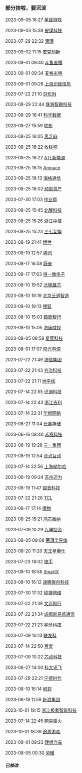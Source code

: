 ###  部分挂啦，要沉淀

2023-09-05 16:27 [英雄游戏](https://app.mokahr.com/campus_apply/yingxionghr/65922?recommendCode=DSN2WqBH#/jobs)

2023-09-03 15:38 [安谋科技](https://app.mokahr.com/campus_apply/armchina/68023#/)

2023-07-29 22:32 [滴滴](http://campus.didiglobal.com/campus_apply/didiglobal/96064#/jobs)

2023-09-02 11:15 [安克创新](https://anker-in.jobs.feishu.cn/referral/campus/position/?keywords=%E5%BC%80%E5%8F%91&category=&location=&project=&type=&job_hot_flag=&current=2&limit=10&functionCategory=&tag=&token=NTsxNjkyNTkyNTExNjMxOzcwMjg3NDIyMzkxNTM4MzM0Nzk7NzI2OTYyMzgwMzgzODIzNjkzOQ)

2023-09-01 09:40 [斗鱼直播](https://app.mokahr.com/campus_apply/douyu/7623#/jobs?commitment%5B0%5D=%E5%85%A8%E8%81%8C&zhineng%5B0%5D=22748)

2023-09-01 09:34 [麦格米特](https://wecruit.hotjob.cn/SU6282075e0dcad413c09efe26/pb/school.html)

2023-09-01 09:26 [上海识致信息](https://app.mokahr.com/campus_apply/thedu/26695#/job/69ae7591-90b2-41c4-9cd5-f38316d47106)

2023-07-22 21:10 [SHEIN](https://app.mokahr.com/campus_apply/shein/2932#/jobs?zhineng=15710&commitment=%E5%85%A8%E8%81%8C&location=)

2023-08-29 22:44 [珠海智融科技](https://app.mokahr.com/campus-recruitment/ismartware/69961#/job/58801b8e-79bd-4d9f-8414-487cfbd98995)

2023-08-29 16:41 [科华数据](https://app.mokahr.com/campus-recruitment/kehua/92510?edit=1&hireMode=2#/jobs?zhineng=136863)

2023-08-27 15:59 [联影](https://united-imaging.zhiye.com/campus/jobs)

2023-08-25 16:05 [黑芝麻](https://bsthr.zhiye.com/campus/jobs)

2023-08-25 16:22 [收钱吧](https://shouqianba.zhiye.com/campus/jobs)

2023-08-25 16:22 [ATL新能源](https://wecruit.hotjob.cn/SU5ff30f5b9b0d78e6f4283a0b/pb/school.html?postTypeCode=0%2F1227%2F522603)

2023-08-25 16:15 [Ampace](https://ampace.hotjob.cn/SU64c9f5896202cc125d46a69c/pb/posDetail.html?postId=64dc797b6202cc36e28e4252&postType=campus)

2023-08-25 16:13 [海格通信](https://haige.zhiye.com/campus/jobs)

2023-08-25 16:02 [顽岩资产](https://app.mokahr.com/campus-recruitment/wanyantech/76126#/page/%E6%A0%A1%E6%8B%9B%E8%81%8C%E4%BD%8D)

2023-07-30 17:03 [作业帮](https://app.mokahr.com/campus-recruitment/zuoyebang/39595#/job/43af54c9-cc9b-47e0-9a78-34126c488e84)

2023-08-25 15:45 [北醒科技](https://benewake.jobs.feishu.cn/benewake/position/6992825595458144523/detail)

2023-08-25 15:26 [浙江中控](https://app.mokahr.com/campus-recruitment/zkxx/94393#/jobs?commitment=%E5%85%A8%E8%81%8C&zhineng%5B0%5D=49196&zhineng%5B1%5D=20649&page=1&anchorName=jobsList)

2023-08-25 15:23 [三七互娱](https://app.mokahr.com/campus_apply/37/25238#/job/6c433879-81df-4561-b6df-0098df3b1aff)

2023-08-19 21:41 [博世](https://app.mokahr.com/campus-recruitment/bosch/73873#/jobs?zhineng=107405)

2023-08-19 12:57 [腾讯](https://join.qq.com/post.html?query=2_75,2_76,2_77,2_84,2_93,2_231,2_250,p_1)

2023-08-17 16:58 [蔚来](https://nio.jobs.feishu.cn/campus/?keywords=&category=&location=&project=7254481820200159547&type=&job_hot_flag=&current=1&limit=10&functionCategory=7257443883901208891&tag=)

2023-08-17 17:03 [得一微电子](https://yeestor.zhiye.com/campus/jobs)

2023-08-10 19:52 [北极雄芯](https://app.mokahr.com/campus-recruitment/bjxx/56139#/job/6f7b4174-557f-4b84-bcc3-eecb60cea6f6)

2023-08-10 19:19 [北京云道智造](https://app.mokahr.com/campus-recruitment/ibe/37870#/jobs?zhineng=77421)

2023-08-10 19:13 [搜狐](https://app.mokahr.com/campus_apply/sohu/5682#/job/0550b4b9-1cd6-41e6-88af-bd11adf5d3ba)

2023-08-10 15:03 [踏歌智行](https://app.mokahr.com/campus_apply/i-tage/1999#/job/0ac6ea06-c107-46e0-af81-5669edfdc9ec)

2023-08-10 15:05 [海康威视](https://campushr.hikvision.com/school?schoolType=nozxf&activeTab=0)

2023-08-05 08:58 [星宸科技](https://sigmastar.zhiye.com/zpdetail/230649540)

2023-08-01 17:07 [阳光电源](https://app.mokahr.com/campus-recruitment/sungrow/94416#/)

2023-07-22 21:49 [海信集团](http://hisense.zhiye.com/xdl?k=&c=-1&p=1^9,3^-1&d=&sort=&#zw)

2023-07-22 21:43 [齐治科技](https://app.mokahr.com/campus_apply/qzsec/24822#/job/b2862c67-26f0-4c4c-909f-7b35213813b7)

2023-07-22 21:11 [地平线](https://horizon-campus.hotjob.cn/)

2023-07-14 22:55 [识渊科技](https://sailyond.jobs.feishu.cn/749776/position/list?spread=D1BB8QU)

2023-07-14 22:43 [浙江吉利](https://campus.geely.com/campus-recruitment/geely/78436/#/jobs?zhineng%5B0%5D=131986&page=1&anchorName=jobsList)

2023-07-14 22:31 [华橙网络](https://job.imou.com/campus/detail?jobAdId=6e2e8611-dd48-4f3a-a8a0-46e3b92e0999)

2023-06-27 11:04 [长鑫存储](http://jobs.cxmt.com/campus/jobs)

2023-06-16 08:40 [禾赛科技](https://kwh0jtf778.jobs.feishu.cn/229043/position/7098923350776924446/detail)

2023-06-19 19:26 [三一集团](https://sanycampus.zhiye.com/Portal/Apply/Index)

2023-08-19 12:54 [点点互动](https://centurygame.zhiye.com/campus/detail?jobAdId=24c298a4-45f9-47c1-92dd-dae7feeba248)

2023-07-14 22:56 [上海呦尔哈](https://app.mokahr.com/campus_apply/yorhagames/40940#/jobs)

2023-06-19 09:24 [苏州迈为](https://maxwell-gp.zhiye.com/campus/jobs)

2023-06-19 11:47 [韶音科技](https://app.mokahr.com/campus-recruitment/aftershokzhr/36940#/jobs?zhineng=65956)

2023-07-22 21:26 [TCL](https://zhaopin.tcl.com/campus/recruiting.html#look)

2023-08-17 17:14 [得物](https://app.mokahr.com/campus-recruitment/thedu/37483?recommendCode=DS19nUw5#/jobs?zhineng%5B0%5D=15547&page=1&anchorName=jobsList)

2023-08-25 15:21 [鸿芯微纳](https://app.mokahr.com/campus-recruitment/giga-da/26752#/job/943111fe-f252-4d51-8326-7dbe7383f099)

2023-07-09 10:29 [九坤投资](https://app.mokahr.com/campus_apply/ubiquantrecruit/37031?sourceToken=11e5413ce0921abca7937e8e087fa050#/)

2023-08-05 09:08 [荣湃半导体](https://app.mokahr.com/campus-recruitment/rongpai/96314#/job/35afe4bf-0f91-487c-aa3d-7d0d0322302e)

2023-08-20 11:20 [天王星量化](https://app.mokahr.com/campus-recruitment/uranus-research/54175#/jobs?project=100036002&zhineng%5B0%5D=85166&page=1&anchorName=jobsList)

2023-07-23 18:02 [快手](https://campus.kuaishou.cn/#/campus/jobs?code=jUoJpcUeZ&pageNum=1&pageSize=10)

2023-08-10 18:56 [SmartX](https://app.mokahr.com/campus_apply/smartx/4183#/jobs?zhineng=111479)

2023-08-10 16:12 [速腾聚创科技](https://app.mokahr.com/campus-recruitment/robosense/69887#/job/d0150582-77fc-4a07-8b71-304f6eeb00dc)

2023-07-30 17:32 [锐捷网络](https://app.mokahr.com/campus_apply/ruijie/99942?recommendCode=DSY2vP3t#/jobs?page=1&anchorName=jobsList)

2023-07-22 21:38 [文远知行](https://app.mokahr.com/campus_apply/jingchi/2137#/)

2023-07-22 21:34 [成都新易盛通信](https://eoptolink.zhiye.com/campus/detail?jobAdId=4e1ba56c-6944-4a51-832b-fd98b85b9427)

2023-07-22 21:23 [星环科技](https://app.mokahr.com/campus_apply/transwarp/3196#/jobs?zhineng=14487)

2023-07-09 10:13 [联发科](https://mediatek.zhiye.com/campus/jobs)

2023-07-14 22:50 [百度](https://talent.baidu.com/jobs/list?recommendCode=IV1MJ0&recruitType=GRADUATE)

2023-07-09 10:22 [芯动科技](https://innosilicon.zhiye.com/campus/jobs)

2023-06-27 14:00 [科大讯飞](https://campus.iflytek.com/official-pc/jobList)

2023-07-29 22:21 [宁德时代 ](https://talent.catl.com/campus-recruitment/catlhr/115953#/jobs?zhineng%5B0%5D=136672)

2023-08-10 16:14 [帆软](https://join.fanruan.com/campus)

2023-06-18 11:59 [新浪集团](https://app.mokahr.com/campus-recruitment/sina/43536#/job/b242c00e-d5c7-4e90-a629-bef8b2952284)

2023-10-01 19:15 [浙江极氪智能科技](https://app.mokahr.com/campus-recruitment/geely/98147?sourceToken=7aece89dc565a56cab5729f0633412eb#/candidateHome/applications)

2023-07-14 22:45 [网易雷火](https://leihuo.163.com/campus/#/full)

2023-10-01 18:39 [途游游戏](https://app.mokahr.com/campus-recruitment/tuyoogame/71965#/jobs?zhineng=113398)

2023-09-01 09:23 [理想汽车](https://www.lixiang.com/employ/campus/list.html?functionsids=3%2C4%2C16%2C17%2C18%2C87%2C88%2C89%2C90%2C91&fromJob=1)

2023-08-05 00:30 [荣耀](https://career.hihonor.com/SU60eea919bef57c1023f6fe78/pb/school.html)

#####  已修改

